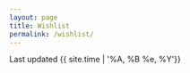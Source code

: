 ```yaml
---
layout: page
title: Wishlist
permalink: /wishlist/
---
```


Last updated {{ site.time | '%A, %B %e, %Y'}}